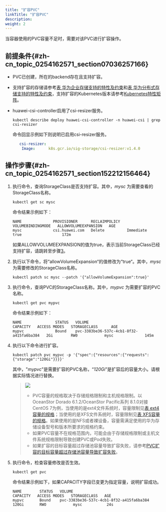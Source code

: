 ```yaml
---
title: "扩容PVC"
linkTitle: "扩容PVC"
description: 
weight: 2
---
```


当容器使用的PVC容量不足时，需要对该PVC进行扩容操作。

## 前提条件{#zh-cn_topic_0254162571_section07036257166}

-   PVC已创建，所在的backend存在且支持扩容。
-   支持扩容的存储请参考[表 华为企业存储支持的特性及约束](/docs/兼容性和特性/华为企业存储兼容性#table14995183994515)和[表 华为分布式存储支持的特性及约束](/docs/兼容性和特性/华为分布式存储兼容性#table175022559255)，支持扩容的Kubernetes版本请参考[Kubernetes特性矩阵](/docs/兼容性和特性/Kubernetes特性矩阵)。
-   huawei-csi-controller启用了csi-resizer服务。

    ```
    kubectl describe deploy huawei-csi-controller -n huawei-csi | grep csi-resizer
    ```

    命令回显示例如下则说明已启用csi-resizer服务。

    ```yaml
       csi-resizer:
        Image:      k8s.gcr.io/sig-storage/csi-resizer:v1.4.0
    ```

## 操作步骤{#zh-cn_topic_0254162571_section152212156464}

1.  执行命令，查询StorageClass是否支持扩容。其中，_mysc_ 为需要查看的StorageClass名称。

    ```
    kubectl get sc mysc
    ```

    命令结果示例如下：

    ```
    NAME              PROVISIONER      RECLAIMPOLICY   VOLUMEBINDINGMODE   ALLOWVOLUMEEXPANSION   AGE
    mysc              csi.huawei.com   Delete          Immediate           true                  172m
    ```

    如果ALLOWVOLUMEEXPANSION的值为true，表示当前StorageClass已经支持扩容，请跳转至步骤[3](#zh-cn_topic_0254162571_li1143318914115)。

2.  执行以下命令，将“allowVolumeExpansion“的值修改为“true“。其中，_mysc_ 为需要修改的StorageClass名称。

    ```
    kubectl patch sc mysc --patch '{"allowVolumeExpansion":true}'
    ```

3.  <a name="zh-cn_topic_0254162571_li1143318914115"></a>执行命令，查询PVC的StorageClass名称。其中，_mypvc_ 为需要扩容的PVC名称。

    ```
    kubectl get pvc mypvc
    ```

    命令结果示例如下：

    ```
    NAME               STATUS   VOLUME                                     CAPACITY   ACCESS MODES   STORAGECLASS      AGE
    mypvc              Bound    pvc-3383be36-537c-4cb1-8f32-a415fa6ba384   2Gi        RW0            mysc              145m
    ```

4.  执行以下命令进行扩容。

    ```
    kubectl patch pvc mypvc -p '{"spec":{"resources":{"requests":{"storage":"120Gi"}}}}'
    ```

    其中，"_mypvc_"是需要扩容的PVC名称，“_120Gi_”是扩容后的容量大小。请根据实际情况进行替换。

    >![](/css-docs/public_sys-resources/zh/icon-note.gif) 
    >-   PVC容量的规格取决于存储规格限制和主机规格限制。以OceanStor Dorado 6.1.2/OceanStor Pacific系列 8.1.0对接CentOS 7为例，当使用的是ext4文件系统时，容量限制见[表 ext4容量的规格](/docs/使用华为CSI/PVC管理/创建PVC/动态卷供应/动态卷供应PVC参数说明#zh-cn_topic_0150885187_table178824527142)；当使用的是XFS文件系统时，容量限制见[表 XFS容量的规格](/docs/使用华为CSI/PVC管理/创建PVC/动态卷供应/动态卷供应PVC参数说明#zh-cn_topic_0150885187_table101951367104)。如果使用的是NFS或者裸设备，容量需满足使用的华为存储设备型号和版本所要求的规格约束。
    >-   如果PVC容量不在规格范围内，可能会由于存储规格限制或主机文件系统规格限制导致创建PVC或Pod失败。
    >-   如果扩容的目标容量超过存储池容量导致扩容失败，请参考[PVC扩容的目标容量超过存储池容量导致扩容失败](/docs/故障处理/PVC相关问题/PVC扩容的目标容量超过存储池容量导致扩容失败)。

5.  执行命令，检查容量修改是否生效。

    ```
    kubectl get pvc
    ```

    命令结果示例如下，如果CAPACITY字段已变更为指定容量，说明扩容成功。

    ```
    NAME        STATUS   VOLUME                                     CAPACITY   ACCESS MODES   STORAGECLASS   AGE
    mypvc       Bound    pvc-3383be36-537c-4cb1-8f32-a415fa6ba384   120Gi       RWO            mysc           24s
    ```

